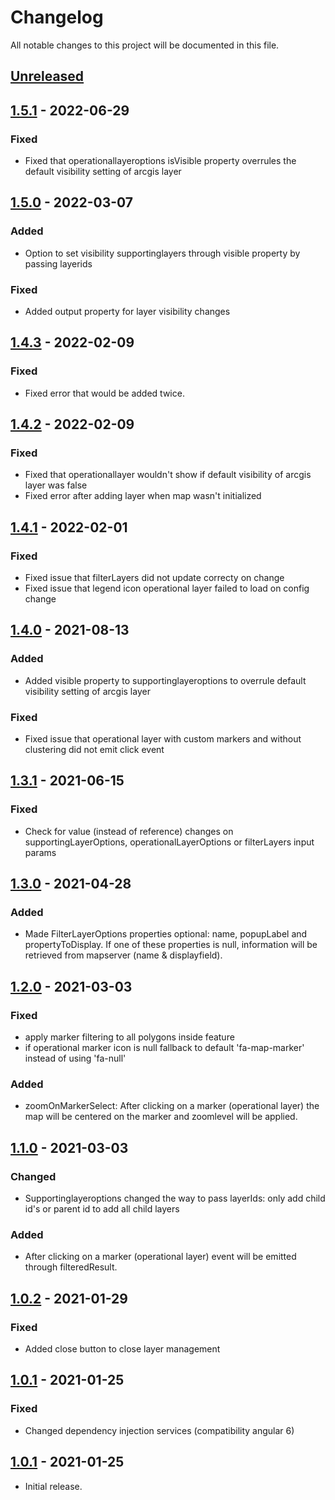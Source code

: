 # Changelog

All notable changes to this project will be documented in this file.

<!--
"### Added" for new features.
"### Changed" for changes in existing functionality.
"### Deprecated" for soon-to-be removed features.
"### Removed" for now removed features.
"### Fixed" for any bug fixes.
"### Security" in case of vulnerabilities.
-->
## [Unreleased]


## [1.5.1] - 2022-06-29

### Fixed
- Fixed that operationallayeroptions isVisible property overrules the default visibility setting of arcgis layer


## [1.5.0] - 2022-03-07

### Added
- Option to set visibility supportinglayers through visible property by passing layerids

### Fixed
- Added output property for layer visibility changes


## [1.4.3] - 2022-02-09

### Fixed
- Fixed error that would be added twice.


## [1.4.2] - 2022-02-09

### Fixed
- Fixed that operationallayer wouldn't show if default visibility of arcgis layer was false
- Fixed error after adding layer when map wasn't initialized


## [1.4.1] - 2022-02-01

### Fixed
- Fixed issue that filterLayers did not update correcty on change
- Fixed issue that legend icon operational layer failed to load on config change


## [1.4.0] - 2021-08-13

### Added
- Added visible property to supportinglayeroptions to overrule default visibility setting of arcgis layer
### Fixed
- Fixed issue that operational layer with custom markers and without clustering did not emit click event


## [1.3.1] - 2021-06-15

### Fixed
- Check for value (instead of reference) changes on supportingLayerOptions, operationalLayerOptions or filterLayers input params


## [1.3.0] - 2021-04-28

### Added
- Made FilterLayerOptions properties optional: name, popupLabel and propertyToDisplay. If one of these properties is null, information will be retrieved from mapserver (name & displayfield).


## [1.2.0] - 2021-03-03

### Fixed
- apply marker filtering to all polygons inside feature
- if operational marker icon is null fallback to default 'fa-map-marker' instead of using 'fa-null'

### Added
- zoomOnMarkerSelect: After clicking on a marker (operational layer) the map will be centered on the marker and zoomlevel will be applied.


## [1.1.0] - 2021-03-03

### Changed
- Supportinglayeroptions changed the way to pass layerIds: only add child id's or parent id to add all child layers

### Added
- After clicking on a marker (operational layer) event will be emitted through filteredResult.


## [1.0.2] - 2021-01-29

### Fixed
- Added close button to close layer management


## [1.0.1] - 2021-01-25

### Fixed
- Changed dependency injection services (compatibility angular 6)


## [1.0.1] - 2021-01-25
- Initial release.


[Unreleased]: https://github.com/digipolisantwerp/smart-table_widget_angular/compare/v1.5.1...HEAD
[1.5.1]: https://github.com/digipolisantwerp/location-viewer_widget_angular/compare/v1.5.0...v1.5.1
[1.5.0]: https://github.com/digipolisantwerp/location-viewer_widget_angular/compare/v1.4.3...v1.5.0
[1.4.3]: https://github.com/digipolisantwerp/location-viewer_widget_angular/compare/v1.4.2...v1.4.3
[1.4.2]: https://github.com/digipolisantwerp/location-viewer_widget_angular/compare/v1.4.1...v1.4.2
[1.4.1]: https://github.com/digipolisantwerp/location-viewer_widget_angular/compare/v1.4.0...v1.4.1
[1.4.0]: https://github.com/digipolisantwerp/location-viewer_widget_angular/compare/v1.3.1...v1.4.0
[1.3.1]: https://github.com/digipolisantwerp/location-viewer_widget_angular/compare/v1.3.0...v1.3.1
[1.3.0]: https://github.com/digipolisantwerp/location-viewer_widget_angular/compare/v1.2.0...v1.3.0
[1.2.0]: https://github.com/digipolisantwerp/location-viewer_widget_angular/compare/v1.1.0...v1.2.0
[1.1.0]: https://github.com/digipolisantwerp/location-viewer_widget_angular/compare/v1.0.2...v1.1.0
[1.0.2]: https://github.com/digipolisantwerp/location-viewer_widget_angular/compare/v1.0.1...v1.0.2
[1.0.1]: https://github.com/digipolisantwerp/location-viewer_widget_angular/compare/v1.0.0...v1.0.1
[1.0.0]: https://github.com/digipolisantwerp/location-viewer_widget_angular/compare/v1.0.0
